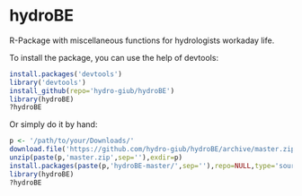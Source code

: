 # hydroBE
R-Package with miscellaneous functions for hydrologists workaday life.

To install the package, you can use the help of devtools:

```r
install.packages('devtools')
library('devtools')
install_github(repo='hydro-giub/hydroBE')
library(hydroBE)
?hydroBE
```

Or simply do it by hand:

```r
p <- '/path/to/your/Downloads/'
download.file('https://github.com/hydro-giub/hydroBE/archive/master.zip',destfile=paste(p,'master.zip',sep=''))
unzip(paste(p,'master.zip',sep=''),exdir=p)
install.packages(paste(p,'hydroBE-master/',sep=''),repo=NULL,type='source')
library(hydroBE)
?hydroBE
```
